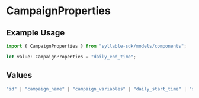 # CampaignProperties

## Example Usage

```typescript
import { CampaignProperties } from "syllable-sdk/models/components";

let value: CampaignProperties = "daily_end_time";
```

## Values

```typescript
"id" | "campaign_name" | "campaign_variables" | "daily_start_time" | "daily_end_time" | "source" | "caller_id" | "updated_at" | "label" | "labels"
```